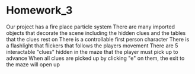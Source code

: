 # Homework_3
Our project has a fire place particle system
There are many imported objects that decorate the scene including the hidden clues and the tables that the clues rest on
There is a controllable first person character
There is a flashlight that flickers that follows the players movement
There are 5 interactable "clues" hidden in the maze that the player must pick up to advance
When all clues are picked up by clicking "e" on them, the exit to the maze will open up

